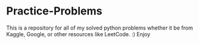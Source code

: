 # Practice-Problems

This is a repository for all of my solved python problems whether it be from Kaggle, Google, or other resources like LeetCode.
:) Enjoy
